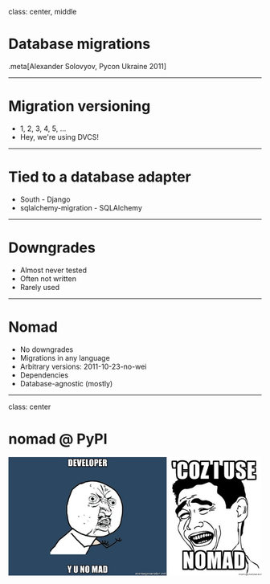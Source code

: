 class: center, middle

# Database migrations

.meta[Alexander Solovyov, Pycon Ukraine 2011]

---

# Migration versioning

* 1, 2, 3, 4, 5, ...
* Hey, we're using DVCS!

---

# Tied to a database adapter

* South - Django
* sqlalchemy-migration - SQLAlchemy

---
# Downgrades

* Almost never tested
* Often not written
* Rarely used

---
# Nomad

* No downgrades
* Migrations in any language
* Arbitrary versions: 2011-10-23-no-wei
* Dependencies
* Database-agnostic (mostly)

---
class: center

# nomad @ PyPI

![image](nomad.jpg)
